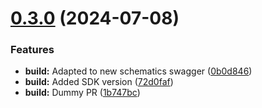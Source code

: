 # [0.3.0](https://github.com/IBM/schematics-go-sdk/compare/v0.2.3...v0.3.0) (2024-07-08)


### Features

* **build:** Adapted to new schematics swagger ([0b0d846](https://github.com/IBM/schematics-go-sdk/commit/0b0d84655e76a518dc9376a41ab6baf3ec418d45))
* **build:** Added SDK version ([72d0faf](https://github.com/IBM/schematics-go-sdk/commit/72d0fafaf35c30513b40f7b2dd2beed8699b43a7))
* **build:** Dummy PR ([1b747bc](https://github.com/IBM/schematics-go-sdk/commit/1b747bca477e1641cbe7452302979b711d8a3552))
